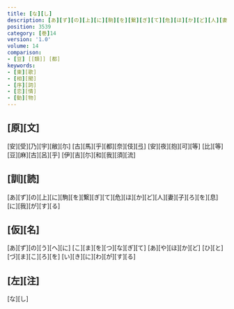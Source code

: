 ```yaml
---
title: [な][し]
description: [あ][ず][の][上][に][駒][を][繋][ぎ][て][危][ほ][か][ど][人][妻][子][ろ][を][息][に][我][が][す][る]
position: 3539
category: [巻]14
version: '1.0'
volume: 14
comparison:
- [豆] [[類]] [都]
keywords:
- [東][歌]
- [相][聞]
- [序][詞]
- [恋][情]
- [動][物]
---
```


## [原][文]

[安][受][乃][宇][敝][尓] [古][馬][乎][都][奈][伎][弖] [安][夜][抱][可][等] [比][等][豆][麻][古][呂][乎] [伊][吉][尓][和][我][須][流]

## [訓][読]

[あ][ず][の][上][に][駒][を][繋][ぎ][て][危][ほ][か][ど][人][妻][子][ろ][を][息][に][我][が][す][る]

## [仮][名]

[あ][ず][の][う][へ][に] [こ][ま][を][つ][な][ぎ][て] [あ][や][ほ][か][ど] [ひ][と][づ][ま][こ][ろ][を] [い][き][に][わ][が][す][る]

## [左][注]

[な][し]
